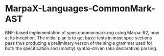 ﻿MarpaX-Languages-CommonMark-AST
===============================

BNF-based implementation of spec.commonmark.org using Marpa::R2, now at its inception. The initial plan is to get basic tests in most spec sections pass thus producing a preliminary verson of the single grammar used for both the specification and (mostly) syntax-driven (aka declarative) parsing.
